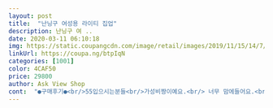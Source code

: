 ```yaml
---
layout: post 
title:  "난닝구 여성용 라이티 집업" 
description: 난닝구 여 ..
date: 2020-03-11 06:10:18 
img: https://static.coupangcdn.com/image/retail/images/2019/11/15/14/7/d733e5c3-831e-40ef-b32b-16a955cef268.jpg 
linkUrl: https://coupa.ng/btpIqN 
categories: [1001] 
color: 4CAF50 
price: 29800 
author: Ask View Shop 
cont:  "●구매후기●<br/>55입으시는분들<br/>가성비짱이예요.<br/> 너무 맘에들어요.<br/> 싸이즈도 딱 좋구요.<br/> 내일부터 잘입을것 같네요.<br/> ^^<br/>강추합니다<br/>너무 맘에 들어요<br/>디자인 색깔 다 좋아요<br/>보들보들하고 따뜻해서 좋아요.<br/> 후리스같으면서도 아닌 것 같은 디자인이에요.<br/><br/>사이즈도 딱 맞고<br/>하나 더 사 놓을까 고민중입니다<br/>" 
---
```

